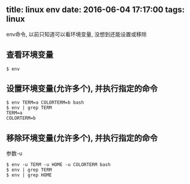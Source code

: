 title: linux env
date: 2016-06-04 17:17:00
tags: linux
---

env命令, 以前只知道可以看环境变量, 没想到还能设置或移除
<!--more-->

## 查看环境变量
```
$ env
```

## 设置环境变量(允许多个), 并执行指定的命令
```
$ env TERM=a COLORTERM=b bash
$ env | grep TERM
TERM=a
COLORTERM=b
```

## 移除环境变量(允许多个), 并执行指定的命令
参数-u
```
$ env -u TERM -u HOME -u COLORTERM bash
$ env | grep TERM
$ env | grep HOME
```

